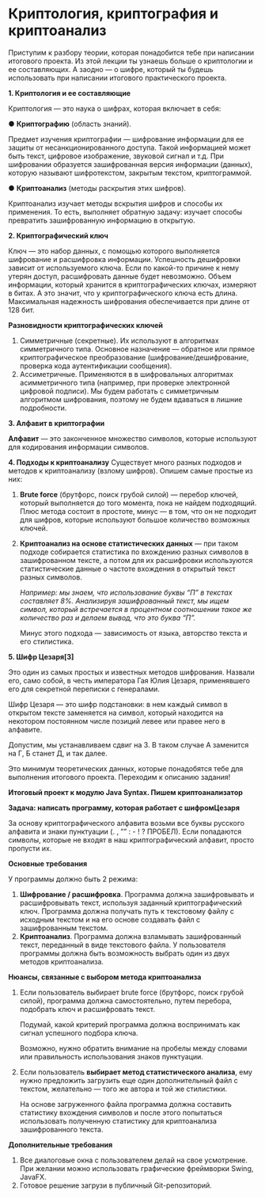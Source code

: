 # Криптология, криптография и криптоанализ

Приступим к разбору теории, которая понадобится тебе при написании итогового
проекта. Из этой лекции ты узнаешь больше о криптологии и ее составляющих. А
заодно — о шифре, который ты будешь использовать при написании итогового
практического проекта.

   **1. Криптология и ее составляющие**

   Криптология — это наука о шифрах, которая включает в себя:
  
   ● **Криптографию** (область знаний).

   Предмет изучения криптографии — шифрование информации для ее защиты от
   несанкционированного доступа. Такой информацией может быть текст, цифровое
   изображение, звуковой сигнал и т.д. При шифровании образуется зашифрованная
   версия информации (данных), которую называют шифротекстом, закрытым текстом,
   криптограммой.
 
   ● **Криптоанализ** (методы раскрытия этих шифров).

   Криптоанализ изучает методы вскрытия шифров и способы их применения. То есть,
   выполняет обратную задачу: изучает способы превратить зашифрованную
   информацию в открытую.

   **2. Криптографический ключ**

   Ключ — это набор данных, с помощью которого выполняется шифрование и
   расшифровка информации. Успешность дешифровки зависит от используемого ключа.
   Если по какой-то причине к нему утерян доступ, расшифровать данные будет
   невозможно.
   Объем информации, который хранится в криптографических ключах, измеряют в
   битах. А это значит, что у криптографического ключа есть длина. Максимальная
   надежность шифрования обеспечивается при длине от 128 бит.
 
   **Разновидности криптографических ключей**

   1. Симметричные (секретные). Их используют в алгоритмах симметричного типа.
      Основное назначение — обратное или прямое криптографическое преобразование
      (шифрование/дешифрование, проверка кода аутентификации сообщения).
   2. Ассиметричные. Применяются в в шифровальных алгоритмах асимметричного типа
      (например, при проверке электронной цифровой подписи).
      Мы будем работать с симметричным алгоритмом шифрования, поэтому не будем
      вдаваться в лишние подробности.
   
   **3. Алфавит в криптографии**

   **Алфавит** — это законченное множество символов, которые используют для
         кодирования информации символов.
   
   **4. Подходы к криптоанализу**
         Существует много разных подходов и методов к криптоанализу (взлому шифров).
         Опишем самые простые из них:
   1. **Brute force** (брутфорс, поиск грубой силой) — перебор ключей, который
         выполняется до того момента, пока не найдем подходящий. Плюс метода состоит в
         простоте, минус — в том, что он не подходит для шифров, которые используют
         большое количество возможных ключей.
   2. **Криптоанализ на основе статистических данных** — при таком подходе
         собирается статистика по вхождению разных символов в зашифрованном тексте, а
         потом для их расшифровки используются статистические данные о частоте вхождения
         в открытый текст разных символов.
   
         _Например: мы знаем, что использование буквы “П” в текстах составляет 8%.
         Анализируя зашифрованный текст, мы ищем символ, который встречается в
         процентном соотношении такое же количество раз и делаем вывод, что это буква
         “П”._

         Минус этого подхода — зависимость от языка, авторство текста и его стилистика. 
   
   **5. Шифр Цезаря[3]**
 
   Это один из самых простых и известных методов шифрования. Назвали его, само
   собой, в честь императора Гая Юлия Цезаря, применявшего его для секретной переписки с генералами.
   
   Шифр Цезаря — это шифр подстановки: в нем каждый символ в открытом тексте
   заменяется на символ, который находится на некотором постоянном числе позиций левее или правее него в алфавите. 
   
   Допустим, мы устанавливаем сдвиг на 3. В таком случае А заменится на Г, Б станет Д, и так далее.
   
Это минимум теоретических данных, которые понадобятся тебе для выполнения итогового проекта. Переходим к описанию задания!


**Итоговый проект к модулю Java Syntax. Пишем криптоанализатор** 

**Задача: написать программу, которая работает с шифромЦезаря**
 
За основу криптографического алфавита возьми все буквы русского алфавита и знаки пунктуации (. , ”” : - ! ? ПРОБЕЛ). 
Если попадаются символы, которые не входят в наш криптографический алфавит, просто пропусти их.
         
**Основные требования**
   
У программы должно быть 2 режима: 

   1. **Шифрование / расшифровка**. Программа должна зашифровывать и
         расшифровывать текст, используя заданный криптографический ключ.
         Программа должна получать путь к текстовому файлу с исходным текстом и на его
         основе создавать файл с зашифрованным текстом.
   2. **Криптоанализ**. Программа должна взламывать зашифрованный текст, переданный
             в виде текстового файла. У пользователя программы должна быть возможность
             выбрать один из двух методов криптоанализа.

   **Нюансы, связанные с выбором метода криптоанализа**

   1. Если пользователь выбирает brute force (брутфорс, поиск грубой силой), 
         программа должна самостоятельно, путем перебора, подобрать ключ и расшифровать текст.
   
         Подумай, какой критерий программа должна воспринимать как сигнал успешного подбора ключа.

         Возможно, нужно обратить внимание на пробелы между словами или правильность
         использования знаков пунктуации.

   2. Если пользователь **выбирает метод статистического анализа**, ему нужно
   предложить загрузить еще один дополнительный файл с текстом, желательно — того
   же автора и той же стилистики.
   
      На основе загруженного файла программа должна составить статистику вхождения
      символов и после этого попытаться использовать полученную статистику для
      криптоанализа зашифрованного текста.
   

   **Дополнительные требования**
   1. Все диалоговые окна с пользователем делай на свое усмотрение. При желании 
   можно использовать графические фреймворки Swing, JavaFX.
   3. Готовое решение загрузи в публичный Git-репозиторий.